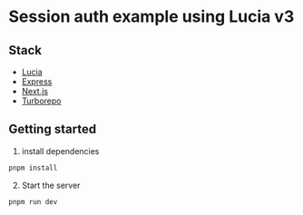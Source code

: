 # Session auth example using Lucia v3 

## Stack
- [Lucia](https://lucia-auth.com/)
- [Express](https://expressjs.com/)
- [Next.js](https://nextjs.org/)
- [Turborepo](https://turbo.build/repo)


## Getting started
1. install dependencies
```bash
pnpm install
```
2. Start the server
```bash
pnpm run dev
```
